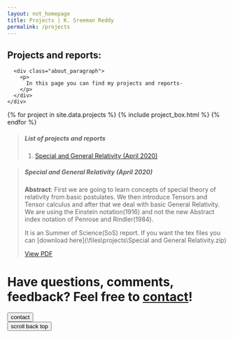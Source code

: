 ```yaml
---
layout: not_homepage
title: Projects | K. Sreeman Reddy
permalink: /projects
---
```



<div class="project_list">
  <h2 class="heading center">Projects and reports:</h2>
  <div class="container about_section">
    <div class="row">
      
      <div class="about_paragraph">
        <p>
          In this page you can find my projects and reports-
        </p>
      </div>
    </div>
  </div>
  {% for project in site.data.projects %}
    {% include project_box.html %}
  {% endfor %}
</div>

>##### List of projects and reports
>
>1. [Special and General Relativity (April 2020)](#special-and-general-relativity-april-2020)

>##### Special and General Relativity (April 2020)
>
>**Abstract**: First we are going to learn concepts of special theory of relativity from basic postulates. We then introduce Tensors and Tensor calculus and after that we deal with basic General Relativity. We are using the Einstein notation(1916) and not the new Abstract index notation of Penrose and Rindler(1984).
>
>It is an Summer of Science(SoS) report. If you want the tex files you can [download here](\files\projects\Special and General Relativity.zip)
>
><a class="waves-effect waves-light btn" href='\files\projects\Special and General Relativity.pdf' target="_blank">View PDF</a> 

<div class="projects-bottom center-align">
  <h1 class="heading">Have questions, comments, feedback? Feel free to <a href="/contact">contact</a>!</h1>
  <div class="row">
    <div class="col m6 offset-m3 s12">
      <div class="row">
        <div class="col s6">
          <a href="/contact"><button type="button" class="fill col s12" name="button">contact</button></a>
        </div>
        <div class="col s6">
          <button type="button" class="fill col s12" id="scroll-top" title="scroll back top" name="button">scroll back top</button>
        </div>
      </div>
    </div>
  </div>
</div>
<img src="https://hitcounter.pythonanywhere.com/count/tag.svg?url=http%3A%2F%2Fiamsreeman.github.io%2Fprojects" alt="Hits" style="display: none;">